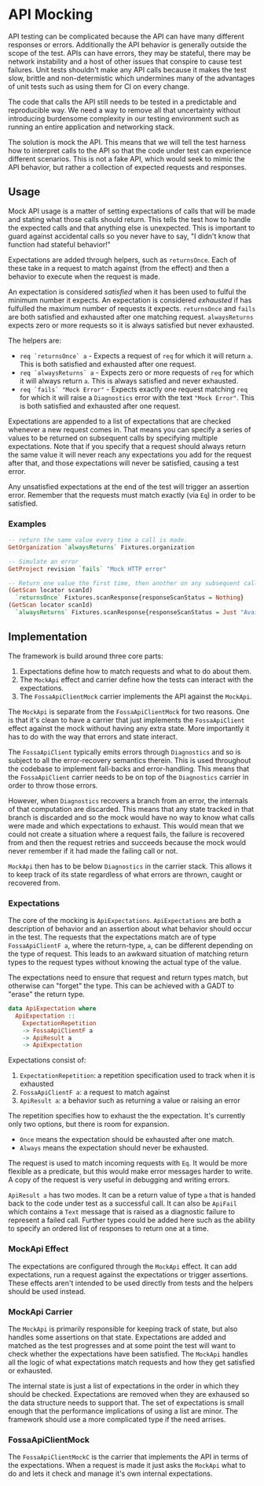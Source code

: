 # API Mocking

API testing can be complicated because the API can have many different responses
or errors. Additionally the API behavior is generally outside the scope of the
test.  APIs can have errors, they may be stateful, there may be network
instability and a host of other issues that conspire to cause test failures.
Unit tests shouldn't make any API calls because it makes the test slow, brittle
and non-determistic which undermines many of the advantages of unit tests such
as using them for CI on every change.

The code that calls the API still needs to be tested in a predictable and
reproducible way.  We need a way to remove all that uncertainty without
introducing burdensome complexity in our testing environment such as running an
entire application and networking stack.

The solution is mock the API.  This means that we will tell the test harness how
to interpret calls to the API so that the code under test can experience
different scenarios.  This is not a fake API, which would seek to mimic the API
behavior, but rather a collection of expected requests and responses.

## Usage

Mock API usage is a matter of setting expectations of calls that will be made
and stating what those calls should return.  This tells the test how to handle
the expected calls and that anything else is unexpected.  This is important to
guard against accidental calls so you never have to say, "I didn't know that
function had stateful behavior!"

Expectations are added through helpers, such as `returnsOnce`.  Each of these
take in a request to match against (from the effect) and then a behavior to
execute when the request is made.

An expectation is considered _satisfied_ when it has been used to fulful the
minimum number it expects.  An expectation is considered _exhausted_ if has
fulfulled the maximum number of requests it expects.
`returnsOnce` and `fails` are both satisfied and exhausted after one matching
request.  `alwaysReturns` expects zero or more requests so it is always
satisfied but never exhausted.

The helpers are:

- ``req `returnsOnce` a`` - Expects a request of `req` for which it will return
  `a`.  This is both satisfied and exhausted after one request.
- ``req `alwaysReturns` a`` - Expects zero or more requests of `req` for which it
  will always return `a`.  This is always satisfied and never exhausted.
- ``req `fails` "Mock Error"`` - Expects exactly one request matching `req` for
  which it will raise a `Diagnostics` error with the text `"Mock Error"`.  This is both satisfied and exhausted after one request.

Expectations are appended to a list of expectations that are checked
whenever a new request comes in.  That means you can specify a series of values
to be returned on subsequent calls by specifying multiple expectations. Note
that if you specify that a request should always return the same value it will
never reach any expectations you add for the request after that, and those
expectations will never be satisfied, causing a test error.

Any unsatisfied expectations at the end of the test will trigger an assertion
error.  Remember that the requests must match exactly (via `Eq`) in order to be
satisfied.

### Examples

```haskell
-- return the same value every time a call is made.
GetOrganization `alwaysReturns` Fixtures.organization

-- Simulate an error
GetProject revision `fails` "Mock HTTP error"

-- Return one value the first time, then another on any subsequent calls
(GetScan locator scanId)
  `returnsOnce` Fixtures.scanResponse{responseScanStatus = Nothing}
(GetScan locator scanId)
  `alwaysReturns` Fixtures.scanResponse{responseScanStatus = Just "Available"}
```

## Implementation

The framework is build around three core parts:

1. Expectations define how to match requests and what to do about them.
2. The `MockApi` effect and carrier define how the tests can interact with the
   expectations.
3. The `FossaApiClientMock` carrier implements the API against the `MockApi`.

The `MockApi` is separate from the `FossaApiClientMock` for two reasons.  One is
that it's clean to have a carrier that just implements the `FossaApiClient`
effect against the mock without having any extra state.  More importantly it has
to do with the way that errors and state interact.

The `FossaApiClient` typically emits errors through `Diagnostics` and so is
subject to all the error-recovery semantics therein.  This is used throughout
the codebase to implement fall-backs and error-handling.  This means that the
`FossaApiClient` carrier needs to be on top of the `Diagnostics` carrier
in order to throw those errors.

However, when `Diagnostics` recovers a branch from an error, the internals of
that computation are discarded.  This means that any state tracked in that
branch is discarded and so the mock would have no way to know what calls were
made and which expectations to exhaust.  This would mean that we could not
create a situation where a request fails, the failure is recovered from and then
the request retries and succeeds because the mock would never remember if it had
made the failing call or not.

`MockApi` then has to be below `Diagnostics` in the carrier stack.  This allows
it to keep track of its state regardless of what errors are thrown, caught or
recovered from.

### Expectations

The core of the mocking is `ApiExpectations`.  `ApiExpectations` are both a
description of behavior and an assertion about what behavior should occur in the
test.  The requests that the expectations match are of type `FossaApiClientF a`,
where the return-type, `a`, can be different depending on the type of request.
This leads to an awkward situation of matching return types to the request types
without knowing the actual type of the value.

The expectations need to ensure that request and return types match, but
otherwise can "forget" the type.  This can be achieved with a GADT to "erase"
the return type.

```haskell
data ApiExpectation where
  ApiExpectation ::
    ExpectationRepetition
    -> FossaApiClientF a
    -> ApiResult a
    -> ApiExpectation
```

Expectations consist of:
1. `ExpectationRepetition`: a repetition specification used to track when it is
   exhausted
1. `FossaApiClientF a`: a request to match against
1. `ApiResult a`: a behavior such as returning a value or raising an error

The repetition specifies how to exhaust the the expectation.  It's currently
only two options, but there is room for expansion.

- `Once` means the expectation should be exhausted after one match.
- `Always` means the expectation should never be exhausted.

The request is used to match incoming requests with `Eq`.  It would be more
flexible as a predicate, but this would make error messages harder to write.  A
copy of the request is very useful in debugging and writing errors.

`ApiResult a` has two modes.  It can be a return value of type `a` that is
handed back to the code under test as a successful call.  It can also be
`ApiFail` which contains a `Text` message that is raised as a diagnostic failure
to represent a failed call.  Further types could be added here such as the
ability to specify an ordered list of responses to return one at a time.

### MockApi Effect

The expectations are configured through the `MockApi` effect.  It can add
expectations, run a request against the expectations or trigger assertions.
These effects aren't intended to be used directly from tests and the helpers
should be used instead.

### MockApi Carrier

The `MockApi` is primarily responsible for keeping track of state, but also
handles some assertions on that state.  Expectations are added and matched as
the test progresses and at some point the test will want to check whether the
expectations have been satisfied.  The `MockApi` handles all the logic of what
expectations match requests and how they get satisfied or exhausted.

The internal state is just a list of expectations in the order in which they
should be checked.  Expectations are removed when they are exhaused so the data
structure needs to support that.  The set of expectations is small enough that
the performance implications of using a list are minor.  The framework should
use a more complicated type if the need arrises.

### FossaApiClientMock

The `FossaApiClientMockC` is the carrier that implements the API in terms of the
expectations.  When a request is made it just asks the `MockApi` what to do and
lets it check and manage it's own internal expectations.
